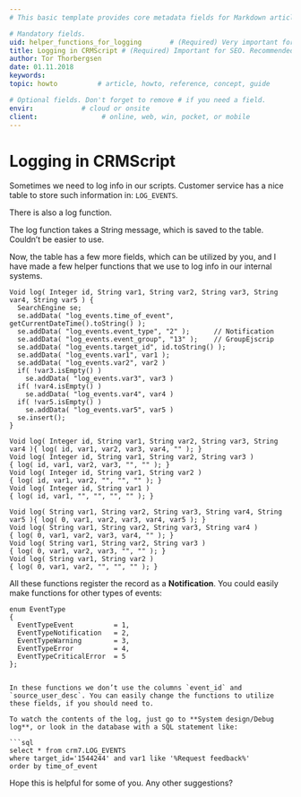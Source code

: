 ```yaml
---
# This basic template provides core metadata fields for Markdown articles on docs.superoffice.com.

# Mandatory fields.
uid: helper_functions_for_logging       # (Required) Very important for SEO. Intent in a unique string of 43-59 chars including spaces.
title: Logging in CRMScript # (Required) Important for SEO. Recommended character length is 115-145 characters including spaces.
author: Tor Thorbergsen
date: 01.11.2018
keywords:
topic: howto          # article, howto, reference, concept, guide

# Optional fields. Don't forget to remove # if you need a field.
envir:            # cloud or onsite
client:                # online, web, win, pocket, or mobile
---
```


# Logging in CRMScript

Sometimes we need to log info in our scripts. Customer service has a nice table to store such information in: `LOG_EVENTS`.

There is also a log function.

The log function takes a String message, which is saved to the table. Couldn’t be easier to use.

Now, the table has a few more fields, which can be utilized by you, and I have made a few helper functions that we use to log info in our internal systems.

```crmscript
Void log( Integer id, String var1, String var2, String var3, String var4, String var5 ) {
  SearchEngine se;
  se.addData( "log_events.time_of_event", getCurrentDateTime().toString() );
  se.addData( "log_events.event_type", "2" );      // Notification
  se.addData( "log_events.event_group", "13" );    // GroupEjscrip
  se.addData( "log_events.target_id", id.toString() );
  se.addData( "log_events.var1", var1 );
  se.addData( "log_events.var2", var2 )
  if( !var3.isEmpty() )
    se.addData( "log_events.var3", var3 )
  if( !var4.isEmpty() )
    se.addData( "log_events.var4", var4 )
  if( !var5.isEmpty() )
    se.addData( "log_events.var5", var5 )
  se.insert();
}

Void log( Integer id, String var1, String var2, String var3, String var4 ){ log( id, var1, var2, var3, var4, "" ); }
Void log( Integer id, String var1, String var2, String var3 )             { log( id, var1, var2, var3, "", "" ); }
Void log( Integer id, String var1, String var2 )                          { log( id, var1, var2, "", "", "" ); }
Void log( Integer id, String var1 )                                       { log( id, var1, "", "", "", "" ); }

Void log( String var1, String var2, String var3, String var4, String var5 ){ log( 0, var1, var2, var3, var4, var5 ); }
Void log( String var1, String var2, String var3, String var4 )             { log( 0, var1, var2, var3, var4, "" ); }
Void log( String var1, String var2, String var3 )                          { log( 0, var1, var2, var3, "", "" ); }
Void log( String var1, String var2 )                                       { log( 0, var1, var2, "", "", "" ); }
```

All these functions register the record as a **Notification**. You could easily make functions for other types of events:

```crmscript
enum EventType
{
  EventTypeEvent          = 1,
  EventTypeNotification   = 2,
  EventTypeWarning        = 3,
  EventTypeError          = 4,
  EventTypeCriticalError  = 5
};


In these functions we don’t use the columns `event_id` and `source_user_desc`. You can easily change the functions to utilize these fields, if you should need to.

To watch the contents of the log, just go to **System design/Debug log**, or look in the database with a SQL statement like:

```sql
select * from crm7.LOG_EVENTS
where target_id='1544244' and var1 like '%Request feedback%'
order by time_of_event
```

Hope this is helpful for some of you. Any other suggestions?
